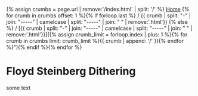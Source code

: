 {% assign crumbs = page.url | remove:'/index.html' | split: '/' %}
[Home](/haxe-challenge)
{% for crumb in crumbs offset: 1 %}{% if forloop.last %} / {{ crumb | split: "-" | join: "-----" | camelcase | split: "-----" | join: " " | remove:'.html'}} {% else %} / [{{ crumb | split: "-" | join: "-----" | camelcase | split: "-----" | join: " " | remove:'.html'}}]({% assign crumb_limit = forloop.index | plus: 1 %}{% for crumb in crumbs limit: crumb_limit %}{{ crumb | append: '/' }}{% endfor %}"){% endif %}{% endfor %}

# Floyd Steinberg Dithering

some text